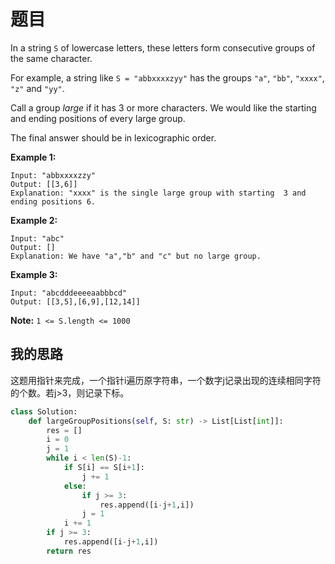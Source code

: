 # 题目

In a string `S` of lowercase letters, these letters form consecutive groups of the same character.

For example, a string like `S = "abbxxxxzyy"` has the groups `"a"`, `"bb"`, `"xxxx"`, `"z"` and `"yy"`.

Call a group *large* if it has 3 or more characters. We would like the starting and ending positions of every large group.

The final answer should be in lexicographic order.

 

**Example 1:**

```
Input: "abbxxxxzzy"
Output: [[3,6]]
Explanation: "xxxx" is the single large group with starting  3 and ending positions 6.
```

**Example 2:**

```
Input: "abc"
Output: []
Explanation: We have "a","b" and "c" but no large group.
```

**Example 3:**

```
Input: "abcdddeeeeaabbbcd"
Output: [[3,5],[6,9],[12,14]]
```

 

**Note:** `1 <= S.length <= 1000`

## 我的思路

这题用指针来完成，一个指针i遍历原字符串，一个数字j记录出现的连续相同字符的个数。若j>3，则记录下标。

```python
class Solution:
    def largeGroupPositions(self, S: str) -> List[List[int]]:
        res = []
        i = 0
        j = 1
        while i < len(S)-1:
            if S[i] == S[i+1]:
                j += 1
            else:
                if j >= 3:
                    res.append([i-j+1,i])
                j = 1
            i += 1
        if j >= 3:
            res.append([i-j+1,i])
        return res
```

